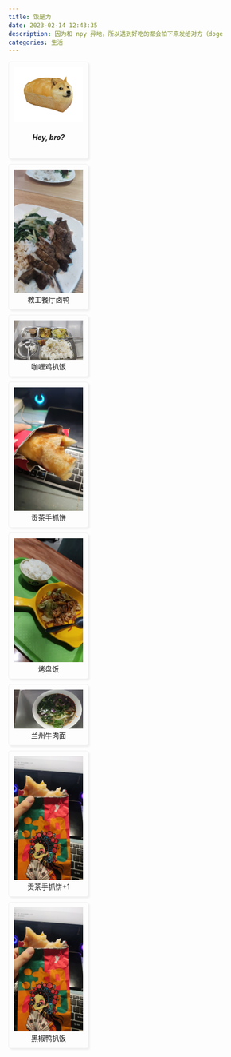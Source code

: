```yaml
---
title: 饭是力
date: 2023-02-14 12:43:35
description: 因为和 npy 异地，所以遇到好吃的都会拍下来发给对方（doge
categories: 生活
---
```




<style>
.blog_photo_album_grid {
  -webkit-column-count: 3;
  -webkit-column-gap: 10px;
  -webkit-column-fill: auto;
  -moz-column-count: 3;
  -moz-column-gap: 10px;
  -moz-column-fill: auto;
  column-count: 3;
  column-gap: 10px;
  column-fill: auto;
}
.blog_photo_album_block {
  background-color: none;
  display: block;
  padding: 10px;
  word-wrap: break-word;
  margin-bottom: 10px;
  -webkit-column-break-inside: avoid;
  -moz-column-break-inside: avoid;
  column-break-inside: avoid;
  border-style: solid; 
  border-width: 1px; 
  border-radius: 5px;
  border-color: #f0f0f0;
  box-shadow: 3px 3px 3px #f0f0f0;
}
</style>



<div class="blog_photo_album_grid">
  <div class="blog_photo_album_block"><img src="/pictures/photo_album/eat/doge.svg"><h5 align="center">Hey, bro?</h5></div>
  <div class="blog_photo_album_block"><img src="/pictures/photo_album/eat/brine_duck.jpg"><div align="center">教工餐厅卤鸭</div></div>
  <div class="blog_photo_album_block"><img src="/pictures/photo_album/eat/hall_chick_8.jpg"><div align="center">咖喱鸡扒饭</div></div>
  <div class="blog_photo_album_block"><img src="/pictures/photo_album/eat/gongcha_pancake.jpg"><div align="center">贡茶手抓饼</div></div>
  <div class="blog_photo_album_block"><img src="/pictures/photo_album/eat/griddle_braised_rice.jpg"><div align="center">烤盘饭</div></div>
  <div class="blog_photo_album_block"><img src="/pictures/photo_album/eat/lanzhou_beef_noodles.jpg"><div align="center">兰州牛肉面</div></div>
  <div class="blog_photo_album_block"><img src="/pictures/photo_album/eat/gongcha_pancake_1.jpg"><div align="center">贡茶手抓饼+1</div></div>
  <div class="blog_photo_album_block"><img src="/pictures/photo_album/eat/gongcha_pancake_1.jpg"><div align="center">黑椒鸭扒饭</div></div>
</div>
